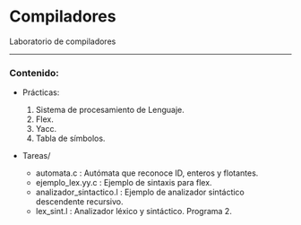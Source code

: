 # Compiladores
Laboratorio de compiladores

---

### Contenido:

* Prácticas:
  1. Sistema de procesamiento de Lenguaje.
  2. Flex.
  3. Yacc.
  4. Tabla de símbolos.

* Tareas/
  + automata.c : Autómata que reconoce ID, enteros y flotantes.
  + ejemplo_lex.yy.c : Ejemplo de sintaxis para flex.
  + analizador_sintactico.l : Ejemplo de analizador sintáctico descendente recursivo.
  + lex_sint.l : Analizador léxico y sintáctico. Programa 2.
